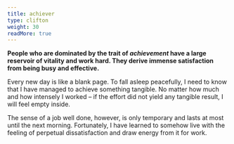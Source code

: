 ```yaml
---
title: achiever
type: clifton
weight: 30
readMore: true
---
```

**People who are dominated by the trait of _achievement_ have a large reservoir of vitality and work hard. They derive immense satisfaction from being busy and effective.**
<!--more-->
Every new day is like a blank page. To fall asleep peacefully, I need to know that I have managed to achieve something tangible. No matter how much and how intensely I worked – if the effort did not yield any tangible result, I will feel empty inside.

The sense of a job well done, however, is only temporary and lasts at most until the next morning. Fortunately, I have learned to somehow live with the feeling of perpetual dissatisfaction and draw energy from it for work.